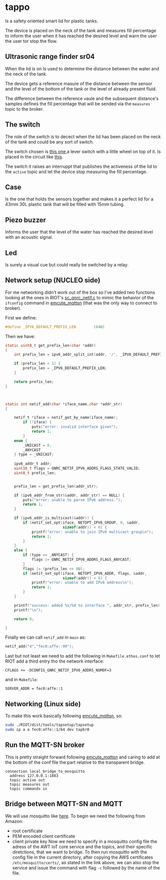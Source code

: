 # tappo
Is a safety oriented smart lid for plastic tanks.

The device is placed on the neck of the tank and measures fill percentage to inform the user when it has reached the desired level and warn the user the user tor stop the flow.

## Ultrasonic range finder sr04
When the lid is on Is used to determine the distance between the water and the neck of the tank. 

The device gets a reference masure of the distance between the sensor and the level of the bottom of the tank or the level of already present fluid.

The difference between the reference vaule and the subsequent distance's samples defines the fill percentage that will be sended via the `measures` topic to the broker.

## The switch
The role of the switch is to decect when the lid has been placed on the neck of the tank and could be any sort of switch.

The switch chosen is [this one](http://smparts.com/product_info.php?cPath=2_602&products_id=6689),a lever switch with a little wheel on top of it.
Is placed in the circuit like [this](https://killerrobotics.files.wordpress.com/2015/09/lever-switch_bb.png).

The switch it raises an interruppt that publishes the activeness of the lid to the `active` topic and let the device stop measuring the fill percentage.

## Case
Is the one that holds the sensors together and makes it a perfect lid for a 43mm 30L plastic tank that will be filled with 15mm tubing.

## Piezo buzzer
Informs the user that the level of the water has reached the desired level with an acoustic signal.

## Led
Is surely a visual cue but could really be switched by a relay.

## Network setup (NUCLEO side)

For me networking didn't work out of the box so I've added two functions
looking at the ones in RIOT's [sc_gnrc_netif.c](https://github.com/RIOT-OS/RIOT/blob/2453b68249d09ff680f3ea85343e26851d00da67/sys/shell/commands/sc_gnrc_netif.c) to mimic the behavior of the `ifconfig` command in [emcute_mqttsn](https://github.com/RIOT-OS/RIOT/tree/master/examples/emcute_mqttsn) (that was the only way to connect to broker).

First we define:
```c
#define _IPV6_DEFAULT_PREFIX_LEN        (64U)
```
Then we have:
```c
static uint8_t get_prefix_len(char *addr)
{
    int prefix_len = ipv6_addr_split_int(addr, '/', _IPV6_DEFAULT_PREFIX_LEN);

    if (prefix_len < 1) {
        prefix_len = _IPV6_DEFAULT_PREFIX_LEN;
    }

    return prefix_len;
}



static int netif_add(char *iface_name,char *addr_str)
{

    netif_t *iface = netif_get_by_name(iface_name);
        if (!iface) {
            puts("error: invalid interface given");
            return 1;
        }
    enum {
        _UNICAST = 0,
        _ANYCAST
    } type = _UNICAST;
    
    ipv6_addr_t addr;
    uint16_t flags = GNRC_NETIF_IPV6_ADDRS_FLAGS_STATE_VALID;
    uint8_t prefix_len;


    prefix_len = get_prefix_len(addr_str);

    if (ipv6_addr_from_str(&addr, addr_str) == NULL) {
        puts("error: unable to parse IPv6 address.");
        return 1;
    }

    if (ipv6_addr_is_multicast(&addr)) {
        if (netif_set_opt(iface, NETOPT_IPV6_GROUP, 0, &addr,
                          sizeof(addr)) < 0) {
            printf("error: unable to join IPv6 multicast group\n");
            return 1;
        }
    }
    else {
        if (type == _ANYCAST) {
            flags |= GNRC_NETIF_IPV6_ADDRS_FLAGS_ANYCAST;
        }
        flags |= (prefix_len << 8U);
        if (netif_set_opt(iface, NETOPT_IPV6_ADDR, flags, &addr,
                          sizeof(addr)) < 0) {
            printf("error: unable to add IPv6 address\n");
            return 1;
        }
    }

    printf("success: added %s/%d to interface ", addr_str, prefix_len);
    printf("\n");

    return 0;

}
```
Finally we can call `netif_add` in `main` as:
```c
netif_add("4","fec0:affe::99");
```
Last but not least we need to add the following in `Makefile.ethos.conf` to let RIOT add a third entry tho the network interface:
```make
CFLAGS += -DCONFIG_GNRC_NETIF_IPV6_ADDRS_NUMOF=3
```
and in `Makefile`:
```make
SERVER_ADDR = fec0:affe::1
```
## Networking (Linux side)
To make this work basically following [emcute_mqttsn](https://github.com/RIOT-OS/RIOT/tree/master/examples/emcute_mqttsn#setting-up-riot-native), so:

```sh 
sudo ./RIOT/dist/tools/tapsetup/tapsetup
sudo ip a a fec0:affe::1/64 dev tapbr0
```

## Run the MQTT-SN broker

This is pretty straight forward following [emcute_mqttsn](https://github.com/RIOT-OS/RIOT/tree/master/examples/emcute_mqttsn#setting-up-a-broker) and caring to add at the bottom of the conf file the part relative to the transparent bridge.
```
connection local_bridge_to_mosquitto
  address 127.0.0.1:1883
  topic active out
  topic measures out
  topic commands in
```

## Bridge between MQTT-SN and MQTT
We will use mosquitto like [here](https://aws.amazon.com/it/blogs/iot/how-to-bridge-mosquitto-mqtt-broker-to-aws-iot/).
To begin we need the following from Amazon:
* root certificate 
* PEM encoded client certificate
* client private key
Now we need to specify in a mosquitto config file the adress of the AWT IoT core service and the topics, and their specific diretctions, that we want to bridge.
To then run mosquitto with the config file in the current directory, after copying the AWS certificates `/etc/mosquitto/certs/`, as stated in the link above, we can also stop the service and issue the command with flag `-c` followed by the name of the file. 
